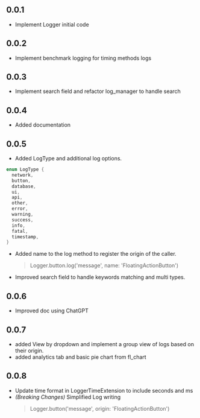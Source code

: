 ## 0.0.1

- Implement Logger initial code

## 0.0.2

- Implement benchmark logging for timing methods logs

## 0.0.3

- Implement search field and refactor log_manager to handle search

## 0.0.4

- Added documentation

## 0.0.5

- Added LogType and additional log options.

```dart
enum LogType {
  network,
  button,
  database,
  ui,
  api,
  other,
  error,
  warning,
  success,
  info,
  fatal,
  timestamp,
}
```

- Added name to the log method to register the origin of the caller.

  > Logger.button.log('message', name: 'FloatingActionButton')

- Improved search field to handle keywords matching and multi types.

## 0.0.6

- Improved doc using ChatGPT

## 0.0.7

- added View by dropdown and implement a group view of logs based on their origin.
- added analytics tab and basic pie chart from fl_chart

## 0.0.8

- Update time format in LoggerTimeExtension to include seconds and ms
- _(Breaking Changes)_ Simplified Log writing
  > Logger.button('message', origin: 'FloatingActionButton')
